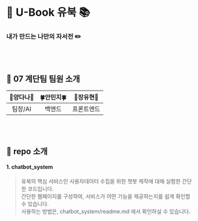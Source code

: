 # :memo: U-Book 유북 :books:
### 내가 만드는 나만의 자서전 :pencil2:
<br>
<br>

## :seedling: 07 계단팀 팀원 소개
|**🌟양다나🌟**|**:four_leaf_clover:안민지:four_leaf_clover:**|**:rabbit:장유현:rabbit:**|
|:--------:|:--------:|:--------:|
|  팀장/AI  |  백엔드  | 프론트엔드 |
<br>
<br>

## :crown: repo 소개

#### 1. chatbot_system
>유북의 핵심 서비스인 사용자데이터 수집을 위한 챗봇 제작에 대해 실험한 간단한 코드입니다.
><br/>간단한 웹페이지를 구성하여, 서비스가 어떤 기능을 제공하는지를 쉽게 확인할 수 있습니다.
><br/>사용하는 방법은, chatbot_system/readme.md 에서 확인하실 수 있습니다. 

